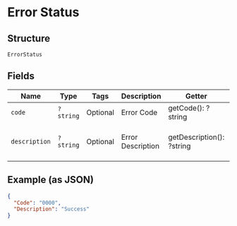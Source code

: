 
# Error Status

## Structure

`ErrorStatus`

## Fields

| Name | Type | Tags | Description | Getter | Setter |
|  --- | --- | --- | --- | --- | --- |
| `code` | `?string` | Optional | Error Code | getCode(): ?string | setCode(?string code): void |
| `description` | `?string` | Optional | Error Description | getDescription(): ?string | setDescription(?string description): void |

## Example (as JSON)

```json
{
  "Code": "0000",
  "Description": "Success"
}
```

